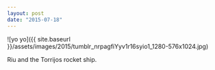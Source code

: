 ```yaml
---
layout: post
date: "2015-07-18"
---
```


![yo yo]({{ site.baseurl }}/assets/images/2015/tumblr_nrpagfiYyv1r16syio1_1280-576x1024.jpg)

Riu and the Torrijos rocket ship.
